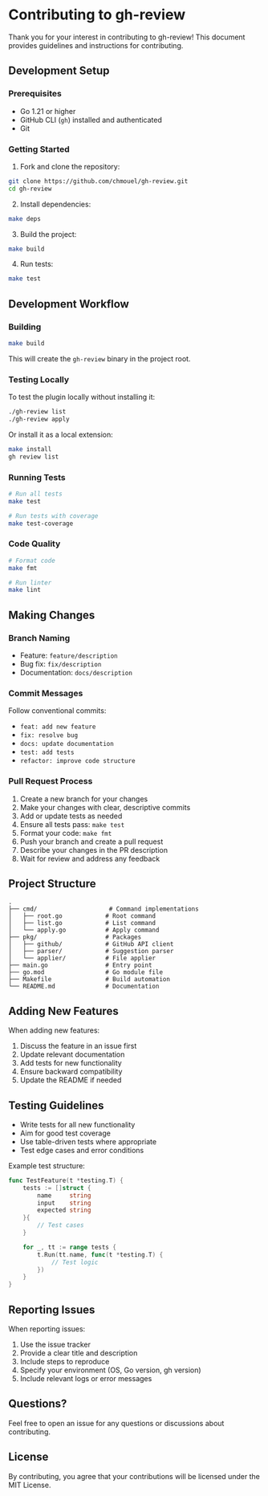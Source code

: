 # Contributing to gh-review

Thank you for your interest in contributing to gh-review! This document provides guidelines and instructions for contributing.

## Development Setup

### Prerequisites

- Go 1.21 or higher
- GitHub CLI (`gh`) installed and authenticated
- Git

### Getting Started

1. Fork and clone the repository:
```bash
git clone https://github.com/chmouel/gh-review.git
cd gh-review
```

2. Install dependencies:
```bash
make deps
```

3. Build the project:
```bash
make build
```

4. Run tests:
```bash
make test
```

## Development Workflow

### Building

```bash
make build
```

This will create the `gh-review` binary in the project root.

### Testing Locally

To test the plugin locally without installing it:

```bash
./gh-review list
./gh-review apply
```

Or install it as a local extension:

```bash
make install
gh review list
```

### Running Tests

```bash
# Run all tests
make test

# Run tests with coverage
make test-coverage
```

### Code Quality

```bash
# Format code
make fmt

# Run linter
make lint
```

## Making Changes

### Branch Naming

- Feature: `feature/description`
- Bug fix: `fix/description`
- Documentation: `docs/description`

### Commit Messages

Follow conventional commits:

- `feat: add new feature`
- `fix: resolve bug`
- `docs: update documentation`
- `test: add tests`
- `refactor: improve code structure`

### Pull Request Process

1. Create a new branch for your changes
2. Make your changes with clear, descriptive commits
3. Add or update tests as needed
4. Ensure all tests pass: `make test`
5. Format your code: `make fmt`
6. Push your branch and create a pull request
7. Describe your changes in the PR description
8. Wait for review and address any feedback

## Project Structure

```
.
├── cmd/                    # Command implementations
│   ├── root.go            # Root command
│   ├── list.go            # List command
│   └── apply.go           # Apply command
├── pkg/                   # Packages
│   ├── github/            # GitHub API client
│   ├── parser/            # Suggestion parser
│   └── applier/           # File applier
├── main.go                # Entry point
├── go.mod                 # Go module file
├── Makefile               # Build automation
└── README.md              # Documentation
```

## Adding New Features

When adding new features:

1. Discuss the feature in an issue first
2. Update relevant documentation
3. Add tests for new functionality
4. Ensure backward compatibility
5. Update the README if needed

## Testing Guidelines

- Write tests for all new functionality
- Aim for good test coverage
- Use table-driven tests where appropriate
- Test edge cases and error conditions

Example test structure:

```go
func TestFeature(t *testing.T) {
    tests := []struct {
        name     string
        input    string
        expected string
    }{
        // Test cases
    }

    for _, tt := range tests {
        t.Run(tt.name, func(t *testing.T) {
            // Test logic
        })
    }
}
```

## Reporting Issues

When reporting issues:

1. Use the issue tracker
2. Provide a clear title and description
3. Include steps to reproduce
4. Specify your environment (OS, Go version, gh version)
5. Include relevant logs or error messages

## Questions?

Feel free to open an issue for any questions or discussions about contributing.

## License

By contributing, you agree that your contributions will be licensed under the MIT License.
